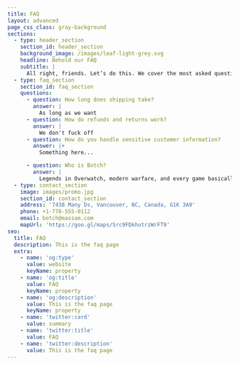 ```yaml
---
title: FAQ
layout: advanced
page_css_class: gray-background
sections:
  - type: header_section
    section_id: header_section
    background_image: /images/leaf-light-grey.svg
    headline: Behold our FAQ
    subtitle: |
      All right, friends. Let’s do this. We cover the most asked questions duh?!
  - type: faq_section
    section_id: faq_section
    questions:
      - question: How long does shipping take?
        answer: |
          As long as we want
      - question: How do refunds and returns work?
        answer: |
          We don't fuck off
      - question: How do you handle sensitive customer information?
        answer: |+
          Something here...

      - question: Who is Botch?
        answer: |
          Legends in Overwatch, modern warfare, and every game basically
  - type: contact_section
    image: images/promo.jpg
    section_id: contact_section
    address: '7438 Many Ds, Vancouver, BC, Canada, G1K 3A9'
    phone: +1-778-555-0112
    email: botch@massam.com
    mapUrl: 'https://goo.gl/maps/Src9FDkhutrzWrFT9'
seo:
  title: FAQ
  description: This is the faq page
  extra:
    - name: 'og:type'
      value: website
      keyName: property
    - name: 'og:title'
      value: FAQ
      keyName: property
    - name: 'og:description'
      value: This is the faq page
      keyName: property
    - name: 'twitter:card'
      value: summary
    - name: 'twitter:title'
      value: FAQ
    - name: 'twitter:description'
      value: This is the faq page
---
```

